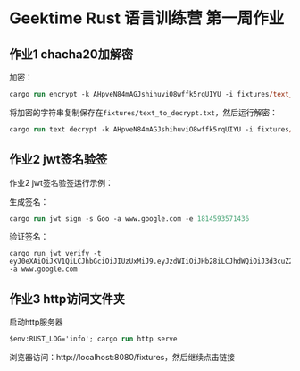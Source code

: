 # Geektime Rust 语言训练营 第一周作业

## 作业1 chacha20加解密

加密：
```ps
cargo run encrypt -k AHpveN84mAGJshihuviO8wffk5rqUIYU -i fixtures/text_to_encrypt.txt
```
将加密的字符串复制保存在`fixtures/text_to_decrypt.txt`，然后运行解密：
```ps
cargo run text decrypt -k AHpveN84mAGJshihuviO8wffk5rqUIYU -i fixtures/text_to_decrypt.txt
```

## 作业2 jwt签名验签

作业2 jwt签名验签运行示例：

生成签名：
```ps
cargo run jwt sign -s Goo -a www.google.com -e 1814593571436
```
验证签名：
```
cargo run jwt verify -t eyJ0eXAiOiJKV1QiLCJhbGciOiJIUzUxMiJ9.eyJzdWIiOiJHb28iLCJhdWQiOiJ3d3cuZ29vZ2xlLmNvbSIsImV4cCI6MTcxNDU5MzU3MTQzNn0.CRIoZuLnQ6JUJ9nwHfATCd6PQxVxp4ZWoy32fdoct3VNx9CpIUpKHQIVb8EGfYn0FREy6axobVbmFzC7uBMvRA -a www.google.com
```

## 作业3 http访问文件夹

启动http服务器
```ps
$env:RUST_LOG='info'; cargo run http serve
```
浏览器访问：http://localhost:8080/fixtures，然后继续点击链接
